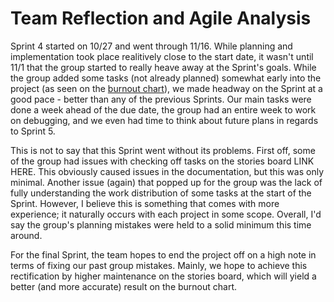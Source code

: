 # Team Reflection and Agile Analysis
Sprint 4 started on 10/27 and went through 11/16. While planning and implementation took place realitively close to the start date, it wasn't until 11/1 that the group started to really heave away at the Sprint's goals. While the group added some tasks (not already planned) somewhat early into the project (as seen on the [burnout chart](https://github.com/EthanHuston/CSE-3902-Legendary-Legend-of-Zelda-Dungeon/blob/master/docs/sprint4/BurndownChart.PNG)), we made headway on the Sprint at a good pace - better than any of the previous Sprints. Our main tasks were done a week ahead of the due date, the group had an entire week to work on debugging, and we even had time to think about future plans in regards to Sprint 5.

This is not to say that this Sprint went without its problems. First off, some of the group had issues with checking off tasks on the stories board LINK HERE. This obviously caused issues in the documentation, but this was only minimal. Another issue (again) that popped up for the group was the lack of fully understanding the work distribution of some tasks at the start of the Sprint. However, I believe this is something that comes with more experience; it naturally occurs with each project in some scope. Overall, I'd say the group's planning mistakes were held to a solid minimum this time around.

For the final Sprint, the team hopes to end the project off on a high note in terms of fixing our past group mistakes. Mainly, we hope to achieve this rectification by higher maintenance on the stories board, which will yield a better (and more accurate) result on the burnout chart.
